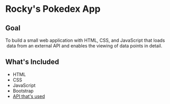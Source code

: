 # Rocky's Pokedex App
## Goal
To   build   a   small   web   application   with   HTML,   CSS,   and   JavaScript   that   loads  data  from   an   external   API   and   enables   the   viewing   of   data   points   in   detail.  

## What's Included
* HTML
* CSS
* JavaScript
* Bootstrap
* [API that's used](https://pokeapi.co/api/v2/pokemon/?limit=100)
 
